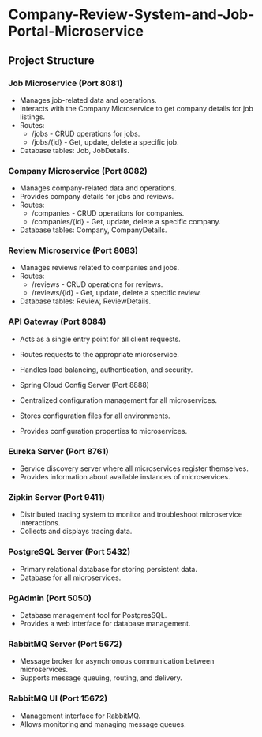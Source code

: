# Company-Review-System-and-Job-Portal-Microservice

## Project Structure
### Job Microservice (Port 8081)

- Manages job-related data and operations.
- Interacts with the Company Microservice to get company details for job listings.
- Routes:
  - /jobs - CRUD operations for jobs.
  - /jobs/{id} - Get, update, delete a specific job.
- Database tables: Job, JobDetails.

### Company Microservice (Port 8082)

- Manages company-related data and operations.
- Provides company details for jobs and reviews.
- Routes:
  - /companies - CRUD operations for companies.
  - /companies/{id} - Get, update, delete a specific company.
- Database tables: Company, CompanyDetails.

### Review Microservice (Port 8083)

- Manages reviews related to companies and jobs.
- Routes:
  - /reviews - CRUD operations for reviews.
  - /reviews/{id} - Get, update, delete a specific review.
- Database tables: Review, ReviewDetails.

### API Gateway (Port 8084)

- Acts as a single entry point for all client requests.
- Routes requests to the appropriate microservice.
- Handles load balancing, authentication, and security.
- Spring Cloud Config Server (Port 8888)

- Centralized configuration management for all microservices.
- Stores configuration files for all environments.
- Provides configuration properties to microservices.

### Eureka Server (Port 8761)

- Service discovery server where all microservices register themselves.
- Provides information about available instances of microservices.

### Zipkin Server (Port 9411)

- Distributed tracing system to monitor and troubleshoot microservice interactions.
- Collects and displays tracing data.

### PostgreSQL Server (Port 5432)

- Primary relational database for storing persistent data.
- Database for all microservices.

### PgAdmin (Port 5050)

- Database management tool for PostgresSQL.
- Provides a web interface for database management.

### RabbitMQ Server (Port 5672)

- Message broker for asynchronous communication between microservices.
- Supports message queuing, routing, and delivery.

### RabbitMQ UI (Port 15672)

- Management interface for RabbitMQ.
- Allows monitoring and managing message queues.